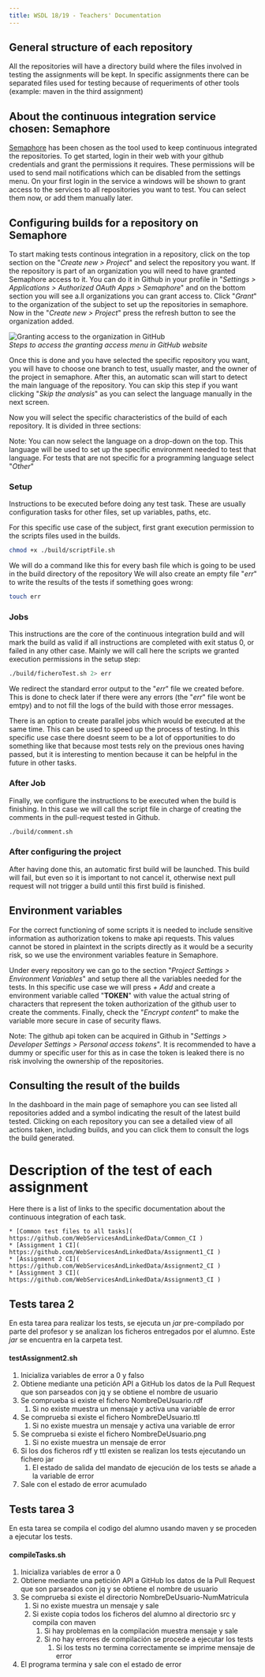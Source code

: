 ```yaml
---
title: WSDL 18/19 - Teachers' Documentation
---
```


## General structure of each repository
All the repositories will have a directory build where the files involved in testing the assignments will be kept. In specific assignments there can be separated files used for testing because of requeriments of other tools (example: maven in the third assignment)

## About the continuous integration service chosen: Semaphore
[Semaphore](https://semaphoreci.com/) has been chosen as the tool used to keep continuous integrated the repositories. To get started, login in their web with your github credentials and grant the permissions it requires. These permissions will be used to send mail notifications which can be disabled from the settings menu. On your first login in the service a windows will be shown to grant access to the services to all repositories you want to test. You can select them now, or add them manually later.

## Configuring builds for a repository on Semaphore
To start making tests continous integration in a repository, click on the top section on the "*Create new > Project*" and select the repository you want. If the repository is part of an organization you will need to have granted Semaphore access to it. You can do it in Github in your profile in "*Settings > Applications > Authorized OAuth Apps > Semaphore*" and on the bottom section you will see a.ll organizations you can grant access to. Click "*Grant*" to the organization of the subject to set up the repositories in semaphore. Now in the "*Create new > Project*" press the refresh button to see the organization added.

![Granting access to the organization in GitHub](https://github.com/WebServicesAndLinkedData/Documentacion/images/grantAccessSemaphore.png)<br>*Steps to access the granting access menu in GitHub website*

Once this is done and you have selected the specific repository you want, you will have to choose one branch to test, usually master, and the owner of the project in semaphore. After this, an automatic scan will start to detect the main language of the repository. You can skip this step if you want clicking "*Skip the analysis*" as you can select the language manually in the next screen.

Now you will select the specific characteristics of the build of each repository. It is divided in three sections:

Note: You can now select the language on a drop-down on the top. This language will be used to set up the specific environment needed to test that language. For tests that are not specific for a programming language select "*Other*"

### Setup

Instructions to be executed before doing any test task. These are usually configuration tasks for other files, set up variables, paths, etc.

For this specific use case of the subject, first grant execution permission to the scripts files used in the builds.
```bash
chmod +x ./build/scriptFile.sh
```
We will do a command like this for every bash file which is going to be used in the build directory of the repository
We will also create an empty file "*err*" to write the results of the tests if something goes wrong:
```bash
touch err
```

### Jobs
This instructions are the core of the continuous integration build and will mark the build as valid if all instructions are completed with exit status 0, or failed in any other case. Mainly we will call here the scripts we granted execution permissions in the setup step:
```bash
./build/ficheroTest.sh 2> err
```
We redirect the standard error output to the "*err*" file we created before. This is done to check later if there were any errors (the "*err*" file wont be emtpy) and to not fill the logs of the build with those error messages.

There is an option to create parallel jobs which would be executed at the same time. This can be used to speed up the process of testing. In this specific use case there doesnt seem to be a lot of opportunities to do something like that because most tests rely on the previous ones having passed, but it is interesting to mention because it can be helpful in the future in other tasks.

### After Job
Finally, we configure the instructions to be executed when the build is finishing. In this case we will call the script file in charge of creating the comments in the pull-request tested in Github.
```bash
./build/comment.sh
```

### After configuring the project

After having done this, an automatic first build will be launched. This build will fail, but even so it is important to not cancel it, otherwise next pull request will not trigger a build until this first build is finished.

## Environment variables
For the correct functioning of some scripts it is needed to include sensitive information as authorization tokens to make api requests. This values cannot be stored in plaintext in the scripts directly as it would be a security risk, so we use the environment variables feature in Semaphore.

Under every repository we can go to the section "*Project Settings > Environment Variables*" and setup there all the variables needed for the tests. In this specific use case we will press *+ Add* and create a environment variable called "**TOKEN**" with value the actual string of characters that represent the token authorization of the github user to create the comments. Finally, check the "*Encrypt content*" to make the variable more secure in case of security flaws.

Note: The github api token can be acquired in Github in "*Settings > Developer Settings > Personal access tokens*". It is recommended to have a dummy or specific user for this as in case the token is leaked there is no risk involving the ownership of the repositories.

## Consulting the result of the builds
In the dashboard in the main page of semaphore you can see listed all repositories added and a symbol indicating the result of the latest build tested. Clicking on each repository you can see a detailed view of all actions taken, including builds, and you can click them to consult the logs the build generated.

# Description of the test of each assignment
Here there is a list of links to the specific documentation about the continuous integration of each task.

	* [Common test files to all tasks]( https://github.com/WebServicesAndLinkedData/Common_CI )
	* [Assignment 1 CI]( https://github.com/WebServicesAndLinkedData/Assignment1_CI )
	* [Assignment 2 CI]( https://github.com/WebServicesAndLinkedData/Assignment2_CI )
	* [Assignment 3 CI]( https://github.com/WebServicesAndLinkedData/Assignment3_CI )









## Tests tarea 2
En esta tarea para realizar los tests, se ejecuta un *jar* pre-compilado por parte del profesor y se analizan los ficheros entregados por el alumno. Este *jar* se encuentra en la carpeta test.

#### testAssignment2.sh
1. Inicializa variables de error a 0 y falso
2. Obtiene mediante una petición API a GitHub los datos de la Pull Request que son parseados con jq y se obtiene el nombre de usuario
3. Se comprueba si existe el fichero NombreDeUsuario.rdf
    1. Si no existe muestra un mensaje y activa una variable de error
4. Se comprueba si existe el fichero NombreDeUsuario.ttl
    1. Si no existe muestra un mensaje y activa una variable de error
5. Se comprueba si existe el fichero NombreDeUsuario.png
    1. Si no existe muestra un mensaje de error
6. Si los dos ficheros rdf y ttl existen se realizan los tests ejecutando un fichero jar
    1. El estado de salida del mandato de ejecución de los tests se añade a la variable de error
7. Sale con el estado de error acumulado

## Tests tarea 3
En esta tarea se compila el codigo del alumno usando maven y se proceden a ejecutar los tests.

#### compileTasks.sh
1. Inicializa variables de error a 0
2. Obtiene mediante una petición API a GitHub los datos de la Pull Request que son parseados con jq y se obtiene el nombre de usuario
3. Se comprueba si existe el directorio NombreDeUsuario-NumMatricula
    1. Si no existe muestra un mensaje y sale
    2. Si existe copia todos los ficheros del alumno al directorio src y compila con maven
        1. Si hay problemas en la compilación muestra mensaje y sale
        2. Si no hay errores de compilación se procede a ejecutar los tests
            1. Si los tests no termina correctamente se imprime mensaje de error
4. El programa termina y sale con el estado de error
